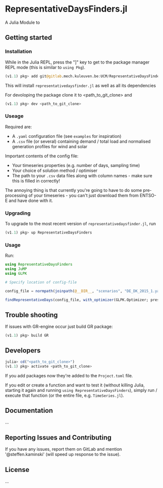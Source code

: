 # RepresentativeDaysFinders.jl


A Julia Module to  

## Getting started

### Installation

While in the Julia REPL, press the "]" key to get to the package manager REPL mode (this is similar to `using Pkg`).

```julia
(v1.1) pkg> add git@gitlab.mech.kuleuven.be:UCM/RepresentativeDaysFinder.jl.git
```

This will install `representativedaysfinder.jl` as well as all its dependencies

For devoloping the package clone it to <path_to_git_clone> and

```julia
(v1.1) pkg> dev <path_to_git_clone>
```

### Useage
Required are:
- A `.yaml` configuration file (see `examples` for inspiration)
- A `.csv` file (or several) containing demand / total load and normalised generation profiles for wind and solar

Important contents of the config file:
- Your timeseries properties (e.g. number of days, sampling time)
- Your choice of solution method / optimiser
- The path to your `.csv` data files along with column names - make sure this is filled in correctly!

The annoying thing is that currently you're going to have to do some pre-processing of your timeseries - you can't just download them from ENTSO-E and have done with it.

### Upgrading

To upgrade to the most recent version of `representativedaysfinder.jl`, run


```julia
(v1.1) pkg> up RepresentativeDaysFinders
```

### Usage

Run:

```julia
using RepresentativeDaysFinders
using JuMP
using GLPK

# Specify location of config-file

config_file = normpath(joinpath(@__DIR__, "scenarios", "DE_DK_2015_1.yaml"))

findRepresentativeDays(config_file, with_optimizer(GLPK.Optimizer; presolve=true, msg_lev=GLPK.MSG_ALL))
```
## Trouble shooting
If issues with GR-engine occur just build GR package:

```julia
(v1.1) pkg> build GR
```

## Developers

```julia
julia> cd("<path_to_git_clone>")
(v1.1) pkg> activate <path_to_git_clone>
```
If you add packages now they're added to the `Project.toml` file.

If you edit or create a function and want to test it (without killing Julia, starting it again and running `using RepresentativeDaysFinders`), simply run / execute that function (or the entire file, e.g. `TimeSeries.jl`). 

## Documentation

...

## Reporting Issues and Contributing

If you have any issues, report them on GitLab and mention '@steffen.kaminski' (will speed up response to the issue).

## License

...
